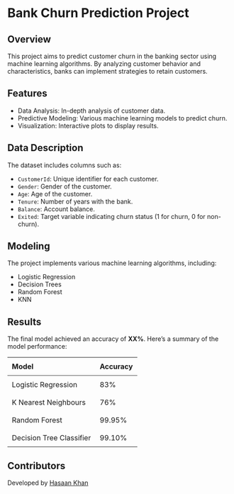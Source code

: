 <!DOCTYPE html>
<html lang="en">
<head>
    <meta charset="UTF-8">
    <meta name="viewport" content="width=device-width, initial-scale=1.0">
</head>
<body>
    <h1>Bank Churn Prediction Project</h1>
    <div class="section">
        <h2>Overview</h2>
        <p>This project aims to predict customer churn in the banking sector using machine learning algorithms. By analyzing customer behavior and characteristics, banks can implement strategies to retain customers.</p>
    </div>
    <div class="section">
        <h2>Features</h2>
        <ul>
            <li>Data Analysis: In-depth analysis of customer data.</li>
            <li>Predictive Modeling: Various machine learning models to predict churn.</li>
            <li>Visualization: Interactive plots to display results.</li>
        </ul>
    </div>
    <div class="section">
        <h2>Data Description</h2>
        <p>The dataset includes columns such as:</p>
        <ul>
            <li><code>CustomerId</code>: Unique identifier for each customer.</li>
            <li><code>Gender</code>: Gender of the customer.</li>
            <li><code>Age</code>: Age of the customer.</li>
            <li><code>Tenure</code>: Number of years with the bank.</li>
            <li><code>Balance</code>: Account balance.</li>
            <li><code>Exited</code>: Target variable indicating churn status (1 for churn, 0 for non-churn).</li>
        </ul>
    </div>
    <div class="section">
        <h2>Modeling</h2>
        <p>The project implements various machine learning algorithms, including:</p>
        <ul>
            <li>Logistic Regression</li>
            <li>Decision Trees</li>
            <li>Random Forest</li>
            <li>KNN</li>
        </ul>
    </div>
    <div class="section">
        <h2>Results</h2>
        <p>The final model achieved an accuracy of <strong>XX%</strong>. Here’s a summary of the model performance:</p>
        <table style="width: 100%; border-collapse: collapse;">
            <tr style="border-bottom: 1px solid #444;">
                <th style="text-align: left; padding: 10px;">Model</th>
                <th style="text-align: left; padding: 10px;">Accuracy</th>
            </tr>
            <tr>
                <td style="padding: 10px;">Logistic Regression</td>
                <td style="padding: 10px;">83%</td>
            </tr>
            <tr>
                <td style="padding: 10px;">K Nearest Neighbours</td>
                <td style="padding: 10px;">76%</td>
            </tr>
            <tr>
                <td style="padding: 10px;">Random Forest</td>
                <td style="padding: 10px;">99.95%</td>
            </tr>
            <tr>
                <td style="padding: 10px;">Decision Tree Classifier</td>
                <td style="padding: 10px;">99.10%</td>
            </tr>
        </table>
    </div>
    <div class="section">
        <h2>Contributors</h2>
        <p>Developed by <a href="https://github.com/hasaankhan175">Hasaan Khan</a>
    </div>
</body>
</html>
